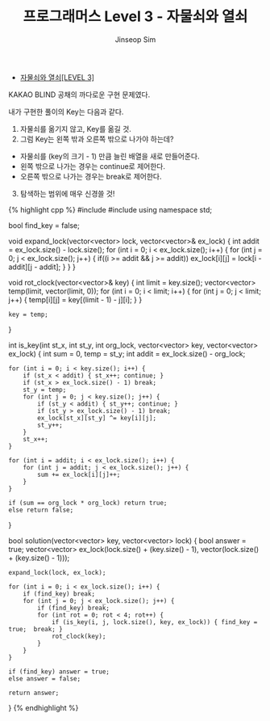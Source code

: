 ﻿---
layout: post
title: "프로그래머스 Level 3 - 자물쇠와 열쇠"
categories: Programmers
tags: [cpp]
author:
  - Jinseop Sim
---

- [자물쇠와 열쇠[LEVEL 3]](https://school.programmers.co.kr/learn/courses/30/lessons/60059)  

KAKAO BLIND 공채의 까다로운 구현 문제였다.  

내가 구현한 풀이의 Key는 다음과 같다.  

1. 자물쇠를 옮기지 않고, Key를 옮길 것.
2. 그럼 Key는 왼쪽 밖과 오른쪽 밖으로 나가야 하는데?
  - 자물쇠를 (key의 크기 - 1) 만큼 늘린 배열을 새로 만들어준다.
  - 왼쪽 밖으로 나가는 경우는 continue로 제어한다.
  - 오른쪽 밖으로 나가는 경우는 break로 제어한다.
3. 탐색하는 범위에 매우 신경쓸 것!

{% highlight cpp %}
#include <string>
#include <vector>
using namespace std;

bool find_key = false;

void expand_lock(vector<vector<int>> lock, vector<vector<int>>& ex_lock) {
    int addit = ex_lock.size() - lock.size();
    for (int i = 0; i < ex_lock.size(); i++) {
        for (int j = 0; j < ex_lock.size(); j++) {
            if((i >= addit && j >= addit))
                ex_lock[i][j] = lock[i - addit][j - addit];
        }
    }
}

void rot_clock(vector<vector<int>>& key) {
    int limit = key.size();
    vector<vector<int>> temp(limit, vector<int>(limit, 0));
    for (int i = 0; i < limit; i++) {
        for (int j = 0; j < limit; j++) {
            temp[i][j] = key[(limit - 1) - j][i];
        }
    }

    key = temp;
}

int is_key(int st_x, int st_y, int org_lock, vector<vector<int>> key, vector<vector<int>> ex_lock) {
    int sum = 0, temp = st_y;
    int addit = ex_lock.size() - org_lock;

    for (int i = 0; i < key.size(); i++) {
        if (st_x < addit) { st_x++; continue; }
        if (st_x > ex_lock.size() - 1) break;
        st_y = temp;
        for (int j = 0; j < key.size(); j++) {
            if (st_y < addit) { st_y++; continue; }
            if (st_y > ex_lock.size() - 1) break;
            ex_lock[st_x][st_y] ^= key[i][j];
            st_y++;
        }
        st_x++;
    }

    for (int i = addit; i < ex_lock.size(); i++) {
        for (int j = addit; j < ex_lock.size(); j++) {
            sum += ex_lock[i][j]++;
        }
    }

    if (sum == org_lock * org_lock) return true;
    else return false;
}

bool solution(vector<vector<int>> key, vector<vector<int>> lock) {
    bool answer = true;
    vector<vector<int>> ex_lock(lock.size() + (key.size() - 1), vector<int>(lock.size() + (key.size() - 1)));

    expand_lock(lock, ex_lock);

    for (int i = 0; i < ex_lock.size(); i++) {
        if (find_key) break;
        for (int j = 0; j < ex_lock.size(); j++) {
            if (find_key) break;
            for (int rot = 0; rot < 4; rot++) {
                if (is_key(i, j, lock.size(), key, ex_lock)) { find_key = true;  break; }
                rot_clock(key);
            }
        }
    }
    
    if (find_key) answer = true;
    else answer = false;
    
    return answer;
}
{% endhighlight %}
